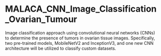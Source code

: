 # MALACA_CNN_Image_Classification_Ovarian_Tumour
Image classification approach using convolutional neural networks (CNNs) to determine the presence of tumors in ovarian tissue images. Specifically, two pre-trained models, MobileNetV2 and InceptionV3, and one new CNN architecture will be utilized to classify custom datasets. 
